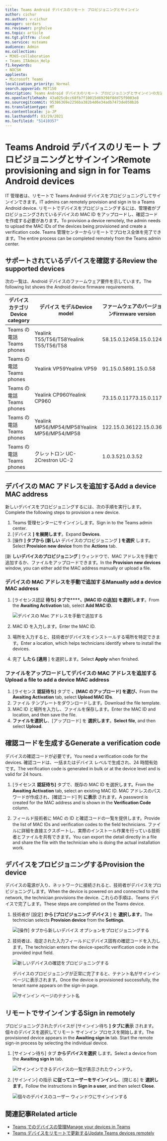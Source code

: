 ```yaml
---
title: Teams Android デバイスのリモート プロビジョニングとサインイン
author: cichur
ms.author: v-cichur
manager: serdars
ms.reviewer: prgholve
ms.topic: article
ms.tgt.pltfrm: cloud
ms.service: msteams
audience: Admin
ms.collection:
- M365-collaboration
- Teams_ITAdmin_Help
f1.keywords:
- NOCSH
appliesto:
- Microsoft Teams
localization_priority: Normal
search.appverid: MET150
description: Teams Android デバイスのリモート プロビジョニングとサインインの方法について説明します。
ms.openlocfilehash: 43a025c0cc68fb7f10015d69298f8dd75f9003e8
ms.sourcegitcommit: 95386369e2256ba382b4d6e34adb7473de050b26
ms.translationtype: MT
ms.contentlocale: ja-JP
ms.lasthandoff: 03/29/2021
ms.locfileid: "51410357"
---
```

# <a name="remote-provisioning-and-sign-in-for-teams-android-devices"></a><span data-ttu-id="9cf0b-103">Teams Android デバイスのリモート プロビジョニングとサインイン</span><span class="sxs-lookup"><span data-stu-id="9cf0b-103">Remote provisioning and sign in for Teams Android devices</span></span>

<span data-ttu-id="9cf0b-104">IT 管理者は、リモートで Teams Android デバイスをプロビジョニングしてサインインできます。</span><span class="sxs-lookup"><span data-stu-id="9cf0b-104">IT admins can remotely provision and sign in to a Teams Android device.</span></span> <span data-ttu-id="9cf0b-105">リモートでデバイスをプロビジョニングするには、管理者がプロビジョニングされているデバイスの MAC ID をアップロードし、確認コードを作成する必要があります。</span><span class="sxs-lookup"><span data-stu-id="9cf0b-105">To provision a device remotely, the admin needs to upload the MAC IDs of the devices being provisioned and create a verification code.</span></span> <span data-ttu-id="9cf0b-106">Teams 管理センターからリモートでプロセス全体を完了できます。</span><span class="sxs-lookup"><span data-stu-id="9cf0b-106">The entire process can be completed remotely from the Teams admin center.</span></span>

## <a name="review-the-supported-devices"></a><span data-ttu-id="9cf0b-107">サポートされているデバイスを確認する</span><span class="sxs-lookup"><span data-stu-id="9cf0b-107">Review the supported devices</span></span>

<span data-ttu-id="9cf0b-108">次の一覧は、Android デバイスのファームウェア要件を示しています。</span><span class="sxs-lookup"><span data-stu-id="9cf0b-108">The following list shows the Android device firmware requirements.</span></span>

|<span data-ttu-id="9cf0b-109">デバイス カテゴリ</span><span class="sxs-lookup"><span data-stu-id="9cf0b-109">Device category</span></span>|<span data-ttu-id="9cf0b-110">デバイス モデル</span><span class="sxs-lookup"><span data-stu-id="9cf0b-110">Device model</span></span>|<span data-ttu-id="9cf0b-111">ファームウェアのバージョン</span><span class="sxs-lookup"><span data-stu-id="9cf0b-111">Firmware version</span></span>|
|-|-|-|
|<span data-ttu-id="9cf0b-112">Teams の電話</span><span class="sxs-lookup"><span data-stu-id="9cf0b-112">Teams phones</span></span>|<span data-ttu-id="9cf0b-113">Yealink T55/T56/T58</span><span class="sxs-lookup"><span data-stu-id="9cf0b-113">Yealink T55/T56/T58</span></span>|<span data-ttu-id="9cf0b-114">58.15.0.124</span><span class="sxs-lookup"><span data-stu-id="9cf0b-114">58.15.0.124</span></span>|
|<span data-ttu-id="9cf0b-115">Teams の電話</span><span class="sxs-lookup"><span data-stu-id="9cf0b-115">Teams phones</span></span>|<span data-ttu-id="9cf0b-116">Yealink VP59</span><span class="sxs-lookup"><span data-stu-id="9cf0b-116">Yealink VP59</span></span>|<span data-ttu-id="9cf0b-117">91.15.0.58</span><span class="sxs-lookup"><span data-stu-id="9cf0b-117">91.15.0.58</span></span>|
|<span data-ttu-id="9cf0b-118">Teams の電話</span><span class="sxs-lookup"><span data-stu-id="9cf0b-118">Teams phones</span></span>|<span data-ttu-id="9cf0b-119">Yealink CP960</span><span class="sxs-lookup"><span data-stu-id="9cf0b-119">Yealink CP960</span></span>|<span data-ttu-id="9cf0b-120">73.15.0.117</span><span class="sxs-lookup"><span data-stu-id="9cf0b-120">73.15.0.117</span></span>|
|<span data-ttu-id="9cf0b-121">Teams の電話</span><span class="sxs-lookup"><span data-stu-id="9cf0b-121">Teams phones</span></span>|<span data-ttu-id="9cf0b-122">Yealink MP56/MP54/MP58</span><span class="sxs-lookup"><span data-stu-id="9cf0b-122">Yealink MP56/MP54/MP58</span></span>|<span data-ttu-id="9cf0b-123">122.15.0.36</span><span class="sxs-lookup"><span data-stu-id="9cf0b-123">122.15.0.36</span></span>|
|<span data-ttu-id="9cf0b-124">Teams の電話</span><span class="sxs-lookup"><span data-stu-id="9cf0b-124">Teams phones</span></span>|<span data-ttu-id="9cf0b-125">クレットロン UC-2</span><span class="sxs-lookup"><span data-stu-id="9cf0b-125">Crestron UC-2</span></span>|<span data-ttu-id="9cf0b-126">1.0.3.52</span><span class="sxs-lookup"><span data-stu-id="9cf0b-126">1.0.3.52</span></span>|

## <a name="add-a-device-mac-address"></a><span data-ttu-id="9cf0b-127">デバイスの MAC アドレスを追加する</span><span class="sxs-lookup"><span data-stu-id="9cf0b-127">Add a device MAC address</span></span>

<span data-ttu-id="9cf0b-128">新しいデバイスをプロビジョニングするには、次の手順を実行します。</span><span class="sxs-lookup"><span data-stu-id="9cf0b-128">Complete the following steps to provision a new device.</span></span>

1. <span data-ttu-id="9cf0b-129">Teams 管理センターにサインインします。</span><span class="sxs-lookup"><span data-stu-id="9cf0b-129">Sign in to the Teams admin center.</span></span>
2. <span data-ttu-id="9cf0b-130">[デバイス **] を展開します**。</span><span class="sxs-lookup"><span data-stu-id="9cf0b-130">Expand **Devices**.</span></span>
3. <span data-ttu-id="9cf0b-131">[操作 **] タブから [新しい** デバイスのプロビジョニング **] を選択** します。</span><span class="sxs-lookup"><span data-stu-id="9cf0b-131">Select **Provision new device** from the **Actions** tab.</span></span>

<span data-ttu-id="9cf0b-132">[新 **しいデバイスのプロビジョニング** ] ウィンドウで、MAC アドレスを手動で追加するか、ファイルをアップロードできます。</span><span class="sxs-lookup"><span data-stu-id="9cf0b-132">In the **Provision new devices** window, you can either add the MAC address manually or upload a file.</span></span>

### <a name="manually-add-a-device-mac-address"></a><span data-ttu-id="9cf0b-133">デバイスの MAC アドレスを手動で追加する</span><span class="sxs-lookup"><span data-stu-id="9cf0b-133">Manually add a device MAC address</span></span>

1. <span data-ttu-id="9cf0b-134">[ライセンス認証 **待ち] タブで\*\*\*\*、[MAC ID の追加] を選択します**。</span><span class="sxs-lookup"><span data-stu-id="9cf0b-134">From the **Awaiting Activation** tab, select **Add MAC ID**.</span></span>

   ![デバイスの Mac アドレスを手動で追加する](../media/remote-provision-6.png)

1. <span data-ttu-id="9cf0b-136">MAC ID を入力します。</span><span class="sxs-lookup"><span data-stu-id="9cf0b-136">Enter the MAC ID.</span></span>
1. <span data-ttu-id="9cf0b-137">場所を入力すると、技術者がデバイスをインストールする場所を特定できます。</span><span class="sxs-lookup"><span data-stu-id="9cf0b-137">Enter a location, which helps technicians identify where to install the devices.</span></span>
1. <span data-ttu-id="9cf0b-138">完了 **したら [適用** ] を選択します。</span><span class="sxs-lookup"><span data-stu-id="9cf0b-138">Select **Apply** when finished.</span></span>

### <a name="upload-a-file-to-add-a-device-mac-address"></a><span data-ttu-id="9cf0b-139">ファイルをアップロードしてデバイスの MAC アドレスを追加する</span><span class="sxs-lookup"><span data-stu-id="9cf0b-139">Upload a file to add a device MAC address</span></span>

1. <span data-ttu-id="9cf0b-140">[ライセンス **認証待ち]** タブで **、[MAC のアップロード] を選び、**</span><span class="sxs-lookup"><span data-stu-id="9cf0b-140">From the **Awaiting Activation** tab, select **Upload MAC IDs**.</span></span>
2. <span data-ttu-id="9cf0b-141">ファイル テンプレートをダウンロードします。</span><span class="sxs-lookup"><span data-stu-id="9cf0b-141">Download the file template.</span></span>
3. <span data-ttu-id="9cf0b-142">MAC ID と場所を入力し、ファイルを保存します。</span><span class="sxs-lookup"><span data-stu-id="9cf0b-142">Enter the MAC ID and location, and then save the file.</span></span>
4. <span data-ttu-id="9cf0b-143">**ファイルを選択し**、[アップロード] を **選択します**。</span><span class="sxs-lookup"><span data-stu-id="9cf0b-143">**Select file**, and then select **Upload**.</span></span>

## <a name="generate-a-verification-code"></a><span data-ttu-id="9cf0b-144">確認コードを生成する</span><span class="sxs-lookup"><span data-stu-id="9cf0b-144">Generate a verification code</span></span>

<span data-ttu-id="9cf0b-145">デバイスの確認コードが必要です。</span><span class="sxs-lookup"><span data-stu-id="9cf0b-145">You need a verification code for the devices.</span></span> <span data-ttu-id="9cf0b-146">確認コードは、一括またはデバイス レベルで生成され、24 時間有効です。</span><span class="sxs-lookup"><span data-stu-id="9cf0b-146">The verification code is generated in bulk or at the device level and is valid for 24 hours.</span></span>

1. <span data-ttu-id="9cf0b-147">[ライセンス **認証待ち]** タブで、既存の MAC ID を選択します。</span><span class="sxs-lookup"><span data-stu-id="9cf0b-147">From the **Awaiting Activation** tab, select an existing MAC ID.</span></span>
   <span data-ttu-id="9cf0b-148">MAC アドレスのパスワードが作成され、[確認コード] 列 **に表示** されます。</span><span class="sxs-lookup"><span data-stu-id="9cf0b-148">A password is created for the MAC address and is shown in the **Verification Code** column.</span></span>

2. <span data-ttu-id="9cf0b-149">フィールド技術者に MAC の ID と確認コードの一覧を提供します。</span><span class="sxs-lookup"><span data-stu-id="9cf0b-149">Provide the list of MAC IDs and verification codes to the field technicians.</span></span> <span data-ttu-id="9cf0b-150">ファイルに詳細を直接エクスポートし、実際のインストール作業を行っている技術者とファイルを共有できます。</span><span class="sxs-lookup"><span data-stu-id="9cf0b-150">You can export the detail directly in a file and share the file with the technician who is doing the actual installation work.</span></span>

## <a name="provision-the-device"></a><span data-ttu-id="9cf0b-151">デバイスをプロビジョニングする</span><span class="sxs-lookup"><span data-stu-id="9cf0b-151">Provision the device</span></span>

<span data-ttu-id="9cf0b-152">デバイスの電源が入り、ネットワークに接続されると、技術者がデバイスをプロビジョニングします。</span><span class="sxs-lookup"><span data-stu-id="9cf0b-152">When the device is powered on and connected to the network, the technician provisions the device.</span></span> <span data-ttu-id="9cf0b-153">これらの手順は、Teams デバイスで完了します。</span><span class="sxs-lookup"><span data-stu-id="9cf0b-153">These steps are completed on the Teams device.</span></span>

1. <span data-ttu-id="9cf0b-154">技術者が [設定] **から [プロビジョニング デバイス** ] を **選択します**。</span><span class="sxs-lookup"><span data-stu-id="9cf0b-154">The technician selects **Provision device** from the **Settings**.</span></span>  

   ![[操作] タブから新しいデバイス オプションをプロビジョニングする](../media/provision-device1.png)
  
2. <span data-ttu-id="9cf0b-156">技術者は、指定された入力フィールドにデバイス固有の確認コードを入力します。</span><span class="sxs-lookup"><span data-stu-id="9cf0b-156">The technician enters the device-specific verification code in the provided input field.</span></span>

   ![新しいデバイスの確認をプロビジョニングする](../media/provision-device-verification1.png)

   <span data-ttu-id="9cf0b-158">デバイスのプロビジョニングが正常に完了すると、テナント名がサインイン ページに表示されます。</span><span class="sxs-lookup"><span data-stu-id="9cf0b-158">Once the device is provisioned successfully, the tenant name appears on the sign-in page.</span></span>

   ![サインイン ページのテナント名](../media/provision-code.png)

## <a name="sign-in-remotely"></a><span data-ttu-id="9cf0b-160">リモートでサインインする</span><span class="sxs-lookup"><span data-stu-id="9cf0b-160">Sign in remotely</span></span>

<span data-ttu-id="9cf0b-161">プロビジョニングされたデバイスが [サインイン待ち **] タブに表示** されます。個々のデバイスを選択してリモート サインイン プロセスを開始します。</span><span class="sxs-lookup"><span data-stu-id="9cf0b-161">The provisioned device appears in the **Awaiting sign in** tab. Start the remote sign-in process by selecting the individual device.</span></span>

1. <span data-ttu-id="9cf0b-162">[サインイン待ち] タブ **からデバイスを選択** します。</span><span class="sxs-lookup"><span data-stu-id="9cf0b-162">Select a device from the **Awaiting sign in** tab.</span></span>

   ![サインインできるデバイスの一覧が表示されたウィンドウ。](../media/remote-device1.png)

2. <span data-ttu-id="9cf0b-164">[サインイン] の指示 **に従ってユーザーをサインインし**、[閉じる] を **選択します**。</span><span class="sxs-lookup"><span data-stu-id="9cf0b-164">Follow the instructions in **Sign in a user**, and then select **Close**.</span></span>

   ![個々のデバイスのユーザー ウィンドウにサインインする](../media/sign-in-user.png)

## <a name="related-article"></a><span data-ttu-id="9cf0b-166">関連記事</span><span class="sxs-lookup"><span data-stu-id="9cf0b-166">Related article</span></span>

- [<span data-ttu-id="9cf0b-167">Teams でのデバイスの管理</span><span class="sxs-lookup"><span data-stu-id="9cf0b-167">Manage your devices in Teams</span></span>](device-management.md)
- [<span data-ttu-id="9cf0b-168">Teams デバイスをリモートで更新する</span><span class="sxs-lookup"><span data-stu-id="9cf0b-168">Update Teams devices remotely</span></span>](remote-update.md)
